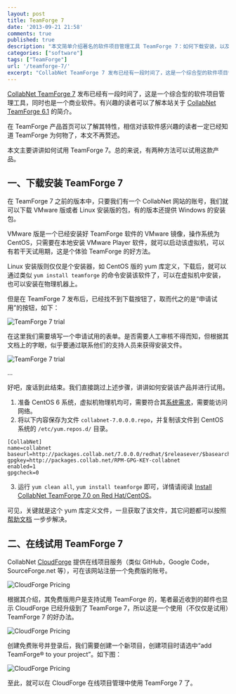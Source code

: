```yaml
---
layout: post
title: TeamForge 7
date: '2013-09-21 21:58'
comments: true
published: true
description: "本文简单介绍著名的软件项目管理工具 TeamForge 7：如何下载安装，以及如何在线注册试用和使用等。"
categories: ["software"]
tags: ["TeamForge"]
url: '/teamforge-7/'
excerpt: "CollabNet TeamForge 7 发布已经有一段时间了，这是一个综合型的软件项目管理工具，同时也是一个商业软件。本文主要讲讲如何试用 TeamForge 7。"
---
```


[CollabNet TeamForge 7](http://www.collab.net/cn/products/teamforge) 发布已经有一段时间了，这是一个综合型的软件项目管理工具，同时也是一个商业软件。有兴趣的读者可以了解本站关于 [CollabNet TeamForge 6.1](/teamforge/) 的简介。

在 TeamForge 产品首页可以了解其特性，相信对该软件感兴趣的读者一定已经知道 TeamForge 为何物了，本文不再赘述。

本文主要讲讲如何试用 TeamForge 7。总的来说，有两种方法可以试用这款产品。

## 一、下载安装 TeamForge 7

在 TeamForge 7 之前的版本中，只要我们有一个 CollabNet 网站的账号，我们就可以下载 VMware 版或者 Linux 安装版的包，有的版本还提供 Windows 的安装包。

VMware 版是一个已经安装好 TeamForge 软件的 VMware 镜像，操作系统为 CentOS，只需要在本地安装 VMware Player 软件，就可以启动该虚拟机，可以有若干天试用期，这是个体验 TeamForge 的好方法。

Linux 安装版则仅仅是个安装器，如 CentOS 版的 yum 库定义，下载后，就可以通过类似 `yum install teamforge` 的命令安装该软件了，可以在虚拟机中安装，也可以安装在物理机器上。

但是在 TeamForge 7 发布后，已经找不到下载按钮了，取而代之的是“申请试用”的按钮，如下：

![TeamForge 7 trial](/wp-content/uploads/2013/trial-teamforge-7.png)

在这里我们需要填写一个申请试用的表单。是否需要人工审核不得而知，但根据其文档上的字眼，似乎要通过联系他们的支持人员来获得安装文件。

![TeamForge 7 trial](/wp-content/uploads/2013/teamforge-free-trial-request-form.png)

...

好吧，废话到此结束。我们直接跳过上述步骤，讲讲如何安装该产品并进行试用。

1. 准备 CentOS 6 系统，虚拟机物理机均可，需要符合其[系统需求](http://help.collab.net/topic/sysadmin-700/reference/sysreqs-teamforge-vm.html)，需要能访问网络。
2. 将以下内容保存为文件 `collabnet-7.0.0.0.repo`，并复制该文件到 CentOS 系统的 `/etc/yum.repos.d/` 目录。
```
[CollabNet]
name=collabnet
baseurl=http://packages.collab.net/7.0.0.0/redhat/$releasever/$basearch
gpgkey=http://packages.collab.net/RPM-GPG-KEY-collabnet
enabled=1
gpgcheck=0
```
3. 运行 `yum clean all`, `yum install teamforge` 即可，详情请阅读 [Install CollabNet TeamForge 7.0 on Red Hat/CentOS](http://help.collab.net/topic/sysadmin-700/action/redhat_teamforge-install.html)。

可见，关键就是这个 yum 库定义文件，一旦获取了该文件，其它问题都可以按照 [帮助文档](http://help.collab.net/topic/sysadmin-700/action/teamforge-admin.html) 一步步解决。

## 二、在线试用 TeamForge 7

CollabNet [CloudForge](https://www.cloudforge.com/) 提供在线项目服务（类似 GitHub，Google Code，SourceForge.net 等），可在该网站注册一个免费版的账号。

![CloudForge Pricing](/wp-content/uploads/2013/cloudforge-pricing.png)

根据其介绍，其免费版用户是支持试用 TeamForge 的，笔者最近收到的邮件也显示 CloudForge 已经升级到了 TeamForge 7，所以这是一个使用（不仅仅是试用）TeamForge 7 的好办法。

![CloudForge Pricing](/wp-content/uploads/2013/cloudforge-free-plan.png)

创建免费账号并登录后，我们需要创建一个新项目，创建项目时请选中“add TeamForge® to your project”。如下图：

![CloudForge Pricing](/wp-content/uploads/2013/add-teamforge-to-your-project.png)

至此，就可以在 CloudForge 在线项目管理中使用 TeamForge 7 了。